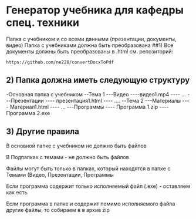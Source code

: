 <h1>Генератор учебника для кафедры спец. техники</h1>

Папка с учебником и со всеми данными (презентации, документы, видео)
Папка с учебниками должна быть преобразована
##1) Все документы должны быть преобразованы в .html
см. репозиторий:

```
https://github.com/ne228/convertDocxToPdf
```

<h2>2) Папка должна иметь следующую структуру</h2>
-Основная папка с учебником
  --Тема 1
     ---Видео
        ----видео1.mp4
        ---- ...
      ---Презентации
        ---- презентация1.html
        ---- ....
    --Тема 2
        ---Материалы
          ---- Материал1.html
          ---- ...
        ---Программы
          ---- Программа 1.zip
          ---- Программа 2.exe
<h2>3) Другие правила</h2>

В основной папке с учебником не должно быть файлов

В Подпапках с темами - не должно быть файлов

Файлы могут быть только в папках, который находятся в папке с Темами (Видео, Презентации, Программы

Если программа содержит только исполняемый файл (.exe) - оставляем как есть

Если программа в папке и содержит помимо исполняемого файла другие файлы, то собираем в в архив zip

  


  
